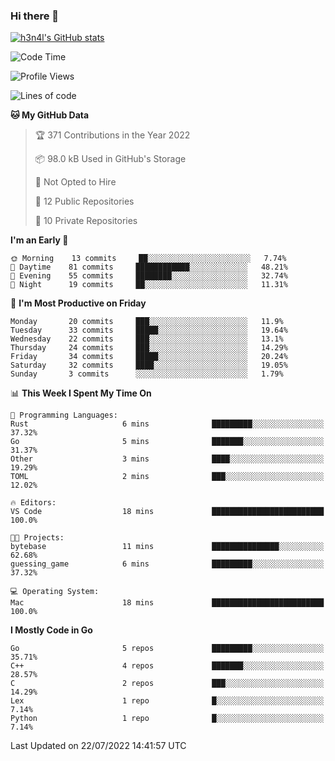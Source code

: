 ### Hi there 👋

[![h3n4l's GitHub stats](https://github-readme-stats.vercel.app/api?username=h3n4l&count_private=true&show_icons=true&theme=radical)](https://github.com/h3n4l/github-readme-stats)

<!--START_SECTION:waka-->
![Code Time](http://img.shields.io/badge/Code%20Time-499%20hrs%2045%20mins-blue)

![Profile Views](http://img.shields.io/badge/Profile%20Views-90-blue)

![Lines of code](https://img.shields.io/badge/From%20Hello%20World%20I%27ve%20Written-39%20Thousand%20lines%20of%20code-blue)

**🐱 My GitHub Data** 

> 🏆 371 Contributions in the Year 2022
 > 
> 📦 98.0 kB Used in GitHub's Storage 
 > 
> 🚫 Not Opted to Hire
 > 
> 📜 12 Public Repositories 
 > 
> 🔑 10 Private Repositories  
 > 
**I'm an Early 🐤** 

```text
🌞 Morning    13 commits     ██░░░░░░░░░░░░░░░░░░░░░░░   7.74% 
🌆 Daytime    81 commits     ████████████░░░░░░░░░░░░░   48.21% 
🌃 Evening    55 commits     ████████░░░░░░░░░░░░░░░░░   32.74% 
🌙 Night      19 commits     ██░░░░░░░░░░░░░░░░░░░░░░░   11.31%

```
📅 **I'm Most Productive on Friday** 

```text
Monday       20 commits     ███░░░░░░░░░░░░░░░░░░░░░░   11.9% 
Tuesday      33 commits     █████░░░░░░░░░░░░░░░░░░░░   19.64% 
Wednesday    22 commits     ███░░░░░░░░░░░░░░░░░░░░░░   13.1% 
Thursday     24 commits     ███░░░░░░░░░░░░░░░░░░░░░░   14.29% 
Friday       34 commits     █████░░░░░░░░░░░░░░░░░░░░   20.24% 
Saturday     32 commits     ████░░░░░░░░░░░░░░░░░░░░░   19.05% 
Sunday       3 commits      ░░░░░░░░░░░░░░░░░░░░░░░░░   1.79%

```


📊 **This Week I Spent My Time On** 

```text
💬 Programming Languages: 
Rust                     6 mins              █████████░░░░░░░░░░░░░░░░   37.32% 
Go                       5 mins              ███████░░░░░░░░░░░░░░░░░░   31.37% 
Other                    3 mins              ████░░░░░░░░░░░░░░░░░░░░░   19.29% 
TOML                     2 mins              ███░░░░░░░░░░░░░░░░░░░░░░   12.02%

🔥 Editors: 
VS Code                  18 mins             █████████████████████████   100.0%

🐱‍💻 Projects: 
bytebase                 11 mins             ███████████████░░░░░░░░░░   62.68% 
guessing_game            6 mins              █████████░░░░░░░░░░░░░░░░   37.32%

💻 Operating System: 
Mac                      18 mins             █████████████████████████   100.0%

```

**I Mostly Code in Go** 

```text
Go                       5 repos             █████████░░░░░░░░░░░░░░░░   35.71% 
C++                      4 repos             ███████░░░░░░░░░░░░░░░░░░   28.57% 
C                        2 repos             ███░░░░░░░░░░░░░░░░░░░░░░   14.29% 
Lex                      1 repo              █░░░░░░░░░░░░░░░░░░░░░░░░   7.14% 
Python                   1 repo              █░░░░░░░░░░░░░░░░░░░░░░░░   7.14%

```



 Last Updated on 22/07/2022 14:41:57 UTC
<!--END_SECTION:waka-->

